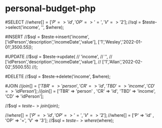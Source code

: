 # personal-budget-php

#SELECT
//$where[] = ['P' => 'id' , 'OP' => '=', 'V' => '2'];
//$sql = $teste->select('income', '', $where);

#INSERT
//$sql = $teste->insert('income', ['idPerson','description','incomeDate','value'], ['1','Wesley','2022-01-01',3500.55]);

#UPDATE
//$sql = $teste->update(
//    'income',
//    '',
//    ['idPerson','description','incomeDate','value'],
//    ['1','Allan','2022-02-02',5500.55]
//);

#DELETE
//$sql = $teste->delete('income', $where);

#JOIN
//$join[] = ['TBR' => 'person' , 'CR' => 'id', 'TBD' => 'income', 'CD' => 'idPerson'];
//$join[] = ['TBR' => 'person' , 'CR' => 'id', 'TBD' => 'income', 'CD' => 'idPerson'];

//$sql = $teste->join($join);

//$where[] = ['P' => 'id' , 'OP' => '=', 'V' => '2'];
//$where[] = ['P' => 'id' , 'OP' => '=', 'V' => '3'];
//$sql = $teste->where($where);